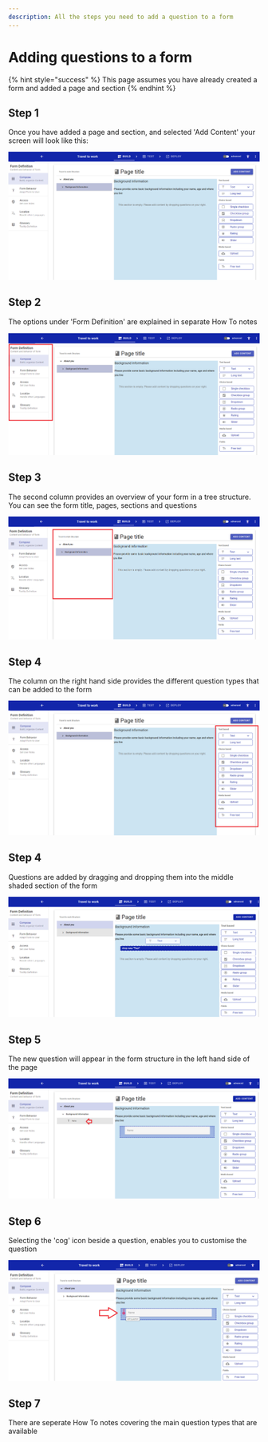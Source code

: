 ```yaml
---
description: All the steps you need to add a question to a form
---
```


# Adding questions to a form

{% hint style="success" %}
This page assumes you have already created a form and added a page and section
{% endhint %}

## Step 1

Once you have added a page and section, and selected 'Add Content' your screen will look like this:

![](<../../.gitbook/assets/image (319) (1).png>)

## Step 2

The options under 'Form Definition' are explained in separate How To notes

![](<../../.gitbook/assets/image (303) (1).png>)

## Step 3

The second column provides an overview of your form in a tree structure.  You can see the form title, pages, sections and questions

![](<../../.gitbook/assets/image (306).png>)

## Step 4

The column on the right hand side provides the different question types that can be added to the form

![](<../../.gitbook/assets/image (314).png>)

## Step 4

Questions are added by dragging and dropping them into the middle shaded section of the form

![](<../../.gitbook/assets/image (315) (1).png>)

## Step 5

The new question will appear in the form structure in the left hand side of the page

![](<../../.gitbook/assets/image (323) (1).png>)

## Step 6

Selecting the 'cog' icon beside a question, enables you to customise the question

![](<../../.gitbook/assets/image (304).png>)

## Step 7

There are seperate How To notes covering the main question types that are available
